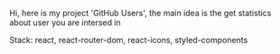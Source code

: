 Hi, here is my project 'GitHub Users', the main idea is the get statistics about user you are intersed in

Stack: react, react-router-dom, react-icons, styled-components
